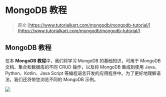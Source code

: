 # MongoDB 教程

> 原文:[https://www.tutorialkart.com/mongodb/mongodb-tutorial/](https://www.tutorialkart.com/mongodb/mongodb-tutorial/)

## MongoDB 教程

在本 **MongoDB 教程**中，我们将学习 MongoDB 的基础知识，可用于 MongoDB 文档、集合和数据库的不同 CRUD 操作，以及将 MongoDB 集成到使用 Java、Python、Kotlin、Java Script 等编程语言开发的应用程序中。为了更好地理解语法，我们还将带您浏览不同的 MongoDB 示例。

[![](../Images/925da31b32d6bc3827932f6c8afb11bb.png)](https://www.tutorialkart.com/)